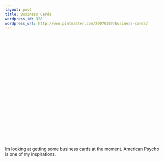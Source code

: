 ```yaml
--- 
layout: post
title: Business Cards
wordpress_id: 328
wordpress_url: http://www.pintmaster.com/20070207/business-cards/
---
```

<object width="425" height="350"><param name="movie" value="http://www.youtube.com/v/qoIvd3zzu4Y"></param><param name="wmode" value="transparent"></param><embed src="http://www.youtube.com/v/qoIvd3zzu4Y" type="application/x-shockwave-flash" wmode="transparent" width="425" height="350"></embed></object>

Im looking at getting some business cards at the moment. American Psycho is one of my inspirations.
